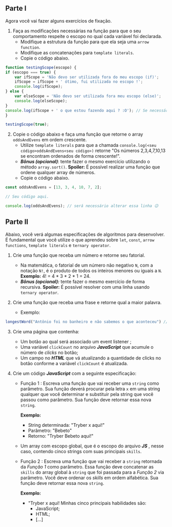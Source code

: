 ## Parte I
Agora você vai fazer alguns exercícios de fixação.
1. Faça as modificações necessárias na função para que o seu comportamento respeite o escopo no qual cada variável foi declarada.
    - Modifique a estrutura da função para que ela seja uma `arrow function`.
    - Modifique as concatenações para `template literals`.
    - Copie o código abaixo.
```js
function testingScope(escopo) {
if (escopo === true) {
    var ifScope = 'Não devo ser utilizada fora do meu escopo (if)';
    ifScope = ifScope + ' ótimo, fui utilizada no escopo !';
    console.log(ifScope);
} else {
    var elseScope = 'Não devo ser utilizada fora meu escopo (else)';
    console.log(elseScope);
}
console.log(ifScope + ' o que estou fazendo aqui ? :O'); // Se necessário esta linha pode ser removida.
}

testingScope(true);
```
    
2. Copie o código abaixo e faça uma função que retorne o array `oddsAndEvens` em ordem crescente.
    - Utilize `template literals` para que a chamada `console.log(<seu código>oddsAndEvens<seu código>)` retorne "Os números 2,3,4,7,10,13 se encontram ordenados de forma crescente!".
    - **_Bônus (opcional)_**: tente fazer o mesmo exercício utilizando o método `array.sort()`. **Spoiler:** É possível realizar uma função que ordene qualquer array de números.
    - Copie o código abaixo.
```js
const oddsAndEvens = [13, 3, 4, 10, 7, 2];

// Seu código aqui.

console.log(oddsAndEvens); // será necessário alterar essa linha 😉
```

## Parte II
Abaixo, você verá algumas especificações de algoritmos para desenvolver. É fundamental que você utilize o que aprendeu sobre `let`, `const`, `arrow functions`, `template literals` e `ternary operator`.

1. Crie uma função que receba um número e retorne seu fatorial.
    - Na matemática, o fatorial de um número não negativo `N`, com a notação `N!`, é o produto de todos os inteiros menores ou iguais a `N`. **Exemplo:** 4! = 4 * 3 * 2 * 1 = 24.
    - **_Bônus (opcional):_** tente fazer o mesmo exercício de forma recursiva. **Spoiler:** É possível resolver com uma linha usando `ternary operator`.

2. Crie uma função que receba uma frase e retorne qual a maior palavra.
    - Exemplo:
```js
longestWord("Antônio foi no banheiro e não sabemos o que aconteceu") // retorna 'aconteceu'
```

3. Crie uma página que contenha:
    - Um botão ao qual será associado um event listener ;
    - Uma variável `clickCount` no arquivo **_JavaScript_** que acumule o número de _clicks_ no botão;
    - Um campo no **_HTML_** que vá atualizando a quantidade de clicks no botão conforme a variável `clickCount` é atualizada.

4. Crie um código **_JavaScript_** com a seguinte especificação:
    - Função 1 : Escreva uma função que vai receber uma `string` como parâmetro. Sua função deverá procurar pela letra `x` em uma string qualquer que você determinar e substituir pela string que você passou como parâmetro. Sua função deve retornar essa nova `string`.

      **Exemplo:**
      - String determinada: "Tryber x aqui!"
      - Parâmetro: "Bebeto"
      - Retorno: "Tryber Bebeto aqui!"

    - Um array com escopo global, que é o escopo do arquivo **_JS_** , nesse caso, contendo cinco strings com suas principais `skills`.
    - Função 2 : Escreva uma função que vai receber a `string` retornada da _Função 1_ como parâmetro. Essa função deve concatenar as `skills` do array global à `string` que foi passada para a _Função 2_ via parâmetro. Você deve ordenar os _skills_ em ordem alfabética. Sua função deve retornar essa nova `string`.
    
      **Exemplo:**
      - "Tryber x aqui! Minhas cinco principais habilidades são:
        - JavaScript;
        - HTML; 
        - [...] 
